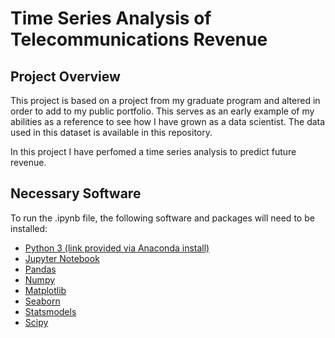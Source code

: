 # Time Series Analysis of Telecommunications Revenue

## Project Overview

This project is based on a project from my graduate program and altered in order to add to my public portfolio.  This serves as an early example of my abilities as a reference to see how I have grown as a data scientist.  The data used in this dataset is available in this repository. 

In this project I have perfomed a time series analysis to predict future revenue.

## Necessary Software

To run the .ipynb file, the following software and packages will need to be installed:

* [Python 3 (link provided via Anaconda install)](https://www.anaconda.com/products/individual)
* [Jupyter Notebook](https://jupyter.org/install)
* [Pandas](https://pandas.pydata.org/docs/getting_started/install.html)
* [Numpy](https://numpy.org/install/)
* [Matplotlib](https://matplotlib.org/3.1.1/users/installing.html)
* [Seaborn](https://seaborn.pydata.org/installing.html)
* [Statsmodels](https://anaconda.org/anaconda/statsmodels)
* [Scipy](https://anaconda.org/anaconda/scipy)
